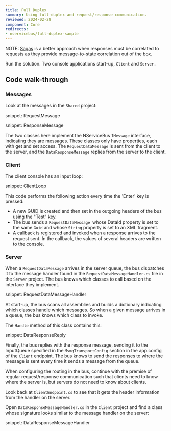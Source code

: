 ```yaml
---
title: Full Duplex
summary: Using full-duplex and request/response communication.
reviewed: 2024-02-28
component: Core
redirects:
- nservicebus/full-duplex-sample
---
```


NOTE: [Sagas](/nservicebus/sagas/) is a better approach when responses must be correlated to requests as they provide message-to-state correlation out of the box. 

Run the solution. Two console applications start-up, `Client` and `Server.`

## Code walk-through

### Messages

Look at the messages in the `Shared` project:

snippet: RequestMessage

snippet: ResponseMessage

The two classes here implement the NServiceBus `IMessage` interface, indicating they are messages. These classes only have properties, each with get and set access. The `RequestDataMessage` is sent from the client to the server, and the `DataResponseMessage` replies from the server to the client.

### Client

The client console has an input loop:

snippet: ClientLoop

This code performs the following action every time the 'Enter' key is pressed:

 * A new GUID is created and then set in the outgoing headers of the bus using the "Test" key.
 * The bus sends a `RequestDataMessage `whose DataId property is set to the same `Guid` and whose `String` property is set to an XML fragment.
 * A callback is registered and invoked when a response arrives to the request sent. In the callback, the values of several headers are written to the console.

### Server

When a `RequestDataMessage` arrives in the server queue, the bus dispatches it to the message handler found in the `RequestDataMessageHandler.cs` file in the `Server` project. The bus knows which classes to call based on the interface they implement.

snippet: RequestDataMessageHandler

At start-up, the bus scans all assemblies and builds a dictionary indicating which classes handle which messages. So when a given message arrives in a queue, the bus knows which class to invoke.

The `Handle` method of this class contains this:

snippet: DataResponseReply

Finally, the bus replies with the response message, sending it to the InputQueue specified in the `MsmqTransportConfig` section in the app.config of the `Client` endpoint. The bus knows to send the responses to where the message is sent every time it sends a message from the queue.

When configuring the routing in the bus, continue with the premise of regular request/response communication such that clients need to know where the server is, but servers do not need to know about clients.

Look back at `ClientEndpoint.cs` to see that it gets the header information from the handler on the server.

Open `DataResponseMessageHandler.cs` in the `Client` project and find a class whose signature looks similar to the message handler on the server:

snippet: DataResponseMessageHandler
